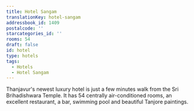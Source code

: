 ```yaml
---
title: Hotel Sangam
translationKey: hotel-sangam
addressbook_id: 1409
postalcode: ''
starcategories_id: ''
rooms: 54
draft: false
id: hotel
type: hotels
tags:
  - Hotels
  - Hotel Sangam
---
```

Thanjavur's newest luxury hotel is just a few minutes walk from the Sri Brihadishwara Temple. It has 54 centrally air-conditioned rooms, an excellent restaurant, a bar, swimming pool and beautiful Tanjore paintings.